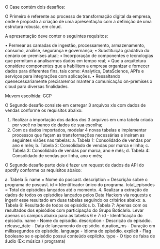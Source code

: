 O Case contém dois desafios:

O Primeiro é referente ao processo de transformação digital da empresa, onde é proposto a criação de uma apresentação com a definição de uma estrutura robusta, em cloud.

A apresentação deve conter o seguintes requisitos:

• Permear as camadas de ingestão, processamento, armazenamento, consumo, análise, segurança e governança;
• Substituição gradativa do cenário on-premises atual;
• Incorporação de componentes e tecnologias que permitam a analisarmos dados em tempo real;
• Que a arquitetura considere componentes que a habilitem a empresa organizar e fornecer dados para diferentes fins, tais como: Analytics, DataScience, API’s e serviços para integrações com aplicações. 
• Ressaltando quenecessariamente precisaremos manter a comunicação on-premises x cloud para diversas finalidades. 

Muvem escolhida: GCP


O Segundo desafio consiste em carregar 3 arquivos xls com dados de vendas conforme os requisitos abaixo:

1. Realizar a importação dos dados dos 3 arquivos em uma tabela criada por você no banco de dados de sua escolha;
2. Com os dados importados, modelar 4 novas tabelas e implementar processos que façam as transformações necessárias e insiram as seguintes visões nas tabelas:
a. Tabela 1: Consolidado de vendas por ano e mês;
b. Tabela 2: Consolidado de vendas por marca e linha;
c. Tabela 3: Consolidado de vendas por marca, ano e mês;
d. Tabela 4: Consolidado de vendas por linha, ano e mês;  

O Segundo desafio parte dois é fazer um request de dados da API do spotify conforme os requisitos abaixo:

a. Tabela 5: name = Nome do poscast. 
description = Descrição sobre o programa de poscast.
id = Identificador único do programa. total_episodes = Total de episódios lançados até
o momento.
4. Realizar a extração de dados de todos os episódios lançados pelos Data Hackers
via requests e ingerir esse resultado em duas tabelas seguindo os critérios abaixo:
a. Tabela 6: Resultado de todos os episódios.
b. Tabela 7: Apenas com os resultados dos episódios com participação do Grupo
Boticário. 
Levar apenas os campos abaixo para as tabelas 6 e 7:
id - Identificação do episódio.
name - Nome do episódio.
description - Descrição do episódio.
release_date - Data de lançamento do episódio.
duration_ms - Duração em milissegundos do episódio.
language - Idioma do episódio.
explicit - Flag booleano se o episódio possui conteúdo explícito.
type - O tipo de faixa de áudio (Ex: música / programa)


